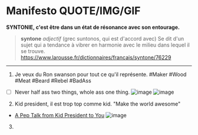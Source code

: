 # Manifesto QUOTE/IMG/GIF

**SYNTONIE, c'est être dans un état de résonance avec son entourage.** 
> **syntone** _adjectif_ (grec suntonos, qui est d'accord avec)
> Se dit d'un sujet qui a tendance à vibrer en harmonie avec le milieu dans lequel il se trouve.
https://www.larousse.fr/dictionnaires/francais/syntone/76229

--- 
1. Je veux du Ron swanson pour tout ce qu'il représente. #Maker #Wood #Meat #Beard #Rebel #BadAss
- [ ] Never half ass two things, whole ass one thing.
![image](https://user-images.githubusercontent.com/12049360/41201305-9cd9cefe-6cb5-11e8-803b-136d1a096c5b.png)
![image](https://user-images.githubusercontent.com/12049360/41201322-ff111898-6cb5-11e8-8791-9f2a623aad80.png)

2. Kid president, il est trop top comme kid. "Make the world awesome"
- [A Pep Talk from Kid President to You](https://www.youtube.com/watch?v=l-gQLqv9f4o)
![image](https://user-images.githubusercontent.com/12049360/41201381-3fe00f54-6cb7-11e8-88e9-d281e7bfd3c0.png)

3. 
